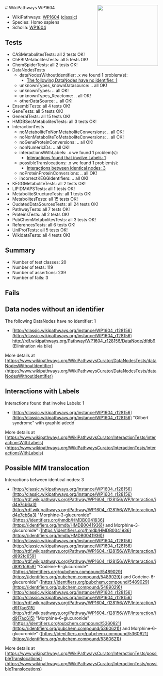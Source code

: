 <img style="float: right; width: 200px" src="https://upload.wikimedia.org/wikipedia/commons/thumb/8/83/Wplogo_with_text_500.png/640px-Wplogo_with_text_500.png" />
# WikiPathways WP1604

* WikiPathways: [WP1604](https://wikipathways.org/pathways/WP1604) ([classic](https://classic.wikipathways.org/instance/WP1604))
* Species: Homo sapiens
* Scholia: [WP1604](https://scholia.toolforge.org/wikipathways/WP1604)
## Tests
* CASMetabolitesTests: all 2 tests OK!
* ChEBIMetabolitesTests: all 5 tests OK!
* ChemSpiderTests: all 2 tests OK!
* DataNodesTests
    * dataNodesWithoutIdentifier: .x we found 1 problem(s):
        * [The following DataNodes have no identifier: 1](#d2d32fa0)
    * unknownTypes_knownDatasource: .. all OK!
    * unknownTypes: .. all OK!
    * unknownTypes_Reactome: .. all OK!
    * otherDataSource: .. all OK!
* EnsemblTests: all 4 tests OK!
* GeneTests: all 5 tests OK!
* GeneralTests: all 15 tests OK!
* HMDBSecMetabolitesTests: all 3 tests OK!
* InteractionTests
    * noMetaboliteToNonMetaboliteConversions: .. all OK!
    * noNonMetaboliteToMetaboliteConversions: .. all OK!
    * noGeneProteinConversions: .. all OK!
    * nonNumericIDs: .. all OK!
    * interactionsWithLabels: .x we found 1 problem(s):
        * [Interactions found that involve Labels: 1](#630d2678)
    * possibleTranslocations: .x we found 1 problem(s):
        * [Interactions between identical nodes: 3](#1c118208)
    * noProteinProteinConversions: .. all OK!
    * incorrectKEGGIdentifiers: .. all OK!
* KEGGMetaboliteTests: all 2 tests OK!
* LIPIDMAPSTests: all 1 tests OK!
* MetaboliteStructureTests: all 1 tests OK!
* MetabolitesTests: all 15 tests OK!
* OudatedDataSourcesTests: all 24 tests OK!
* PathwayTests: all 7 tests OK!
* ProteinsTests: all 2 tests OK!
* PubChemMetabolitesTests: all 3 tests OK!
* ReferencesTests: all 6 tests OK!
* UniProtTests: all 5 tests OK!
* WikidataTests: all 4 tests OK!


## Summary

* Number of test classes: 20
* Number of tests: 119
* Number of assertions: 239
* Number of fails: 3

## Fails

<a name="d2d32fa0" />

## Data nodes without an identifier

The following DataNodes have no identifier: 1

* [http://classic.wikipathways.org/instance/WP1604_r128156](http://classic.wikipathways.org/instance/WP1604_r128156) http://rdf.wikipathways.org/Pathway/WP1604_r128156/DataNode/dfdb9 (Elimination via bile)


More details at [https://www.wikipathways.org/WikiPathwaysCurator/DataNodesTests/dataNodesWithoutIdentifier](https://www.wikipathways.org/WikiPathwaysCurator/DataNodesTests/dataNodesWithoutIdentifier)

<a name="630d2678" />

## Interactions with Labels

Interactions found that involve Labels: 1

* [http://classic.wikipathways.org/instance/WP1604_r128156](http://classic.wikipathways.org/instance/WP1604_r128156) "Gilbert
syndrome" with graphId adedd


More details at [https://www.wikipathways.org/WikiPathwaysCurator/InteractionTests/interactionsWithLabels](https://www.wikipathways.org/WikiPathwaysCurator/InteractionTests/interactionsWithLabels)

<a name="1c118208" />

## Possible MIM translocation

Interactions between identical nodes: 3

* [http://classic.wikipathways.org/instance/WP1604_r128156](http://classic.wikipathways.org/instance/WP1604_r128156) [http://rdf.wikipathways.org/Pathway/WP1604_r128156/WP/Interaction/id4e7cb6a3](http://rdf.wikipathways.org/Pathway/WP1604_r128156/WP/Interaction/id4e7cb6a3) "Morphine-3-glucuronide" ([https://identifiers.org/hmdb/HMDB0041936](https://identifiers.org/hmdb/HMDB0041936)) and 
Morphine-3-glucuronide" ([https://identifiers.org/hmdb/HMDB0041936](https://identifiers.org/hmdb/HMDB0041936))
* [http://classic.wikipathways.org/instance/WP1604_r128156](http://classic.wikipathways.org/instance/WP1604_r128156) [http://rdf.wikipathways.org/Pathway/WP1604_r128156/WP/Interaction/id892fc659](http://rdf.wikipathways.org/Pathway/WP1604_r128156/WP/Interaction/id892fc659) "Codeine-6-glucuronide" ([https://identifiers.org/pubchem.compound/5489029](https://identifiers.org/pubchem.compound/5489029)) and 
Codeine-6-glucuronide" ([https://identifiers.org/pubchem.compound/5489029](https://identifiers.org/pubchem.compound/5489029))
* [http://classic.wikipathways.org/instance/WP1604_r128156](http://classic.wikipathways.org/instance/WP1604_r128156) [http://rdf.wikipathways.org/Pathway/WP1604_r128156/WP/Interaction/id917ac615](http://rdf.wikipathways.org/Pathway/WP1604_r128156/WP/Interaction/id917ac615) "Morphine-6-glucuronide" ([https://identifiers.org/pubchem.compound/5360621](https://identifiers.org/pubchem.compound/5360621)) and 
Morphine-6-glucuronide" ([https://identifiers.org/pubchem.compound/5360621](https://identifiers.org/pubchem.compound/5360621))


More details at [https://www.wikipathways.org/WikiPathwaysCurator/InteractionTests/possibleTranslocations](https://www.wikipathways.org/WikiPathwaysCurator/InteractionTests/possibleTranslocations)

